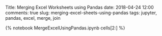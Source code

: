 Title: Merging Excel Worksheets using Pandas
date: 2018-04-24 12:00
comments: true
slug: merging-excel-sheets-using-pandas
tags: jupyter, pandas, excel, merge, join

{% notebook MergeExcelUsingPandas.ipynb cells[2:] %}
